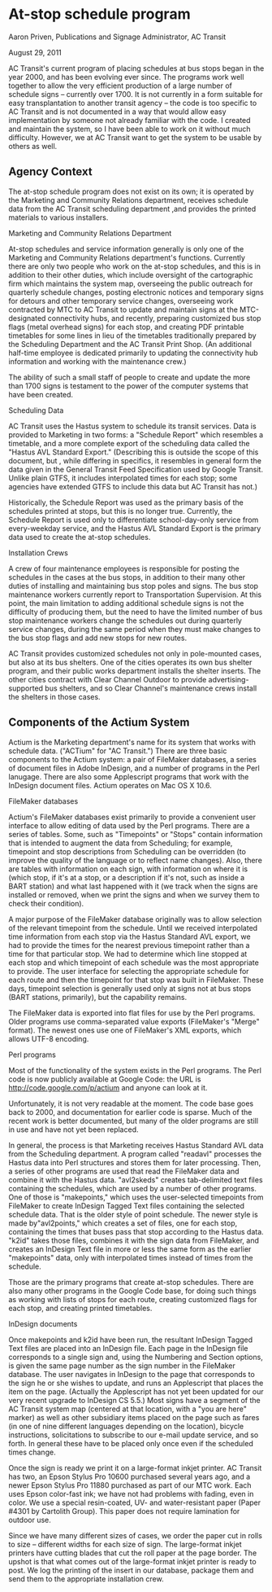 # At-stop schedule program #

Aaron Priven, Publications and Signage Administrator, AC Transit

August 29, 2011

AC Transit's current program of placing schedules at bus stops began in the year 2000, and has been evolving ever since.  The programs work well together to allow the very efficient production of a large number of schedule signs – currently over 1700. It is not currently in a form suitable for easy transplantation to another transit agency – the code is too specific to AC Transit and is not documented in a way that would allow easy implementation by someone not already familiar with the code. I created and maintain the system, so I have been able to work on it without much difficulty. However, we at AC Transit want to get the system to be usable by others as well.

## Agency Context ##

The at-stop schedule program does not exist on its own; it is operated by the Marketing and Community Relations department, receives schedule data from the AC Transit scheduling department ,and provides the printed materials to various installers.

Marketing and Community Relations Department

At-stop schedules and service information generally is only one of the Marketing  and Community Relations department's functions. Currently there are only two people who work on the at-stop schedules, and this is in addition to their other duties, which include oversight of the cartographic firm which maintains the system map, overseeing the public outreach for quarterly schedule changes, posting electronic notices and temporary signs for detours and other temporary service changes, overseeing work contracted by MTC to AC Transit to update and maintain signs at the MTC-designated connectivity hubs, and recently, preparing customized bus stop flags (metal overhead signs) for each stop, and creating PDF printable timetables for some lines in lieu of the timetables traditionally prepared by the Scheduling Department and the AC Transit Print Shop. (An additional half-time employee is dedicated primarily to updating the connectivity hub information and  working with the maintenance crew.)

The ability of such a small staff of people  to create and update the more than 1700 signs is testament to the power of the computer systems that have been created.

Scheduling Data

AC Transit uses the Hastus system to schedule its transit services. Data is provided to Marketing in two forms: a "Schedule Report" which  resembles a timetable, and a more complete export of the scheduling data called the "Hastus AVL Standard Export." (Describing this is outside the scope of this document, but , while differing in specifics, it resembles in general form the data given in the General Transit Feed Specification used by Google Transit. Unlike plain GTFS, it includes interpolated times for each stop; some agencies have extended GTFS to include this data but AC Transit has not.)

Historically, the Schedule Report was used as the primary basis of the schedules printed at stops, but this is no longer true. Currently, the Schedule Report is used only to differentiate school-day-only service from every-weekday service, and the Hastus AVL Standard Export is the primary data used to create the at-stop schedules.

Installation Crews

A crew of four maintenance employees is responsible for posting the schedules in the cases at the bus stops, in addition to their many other duties of installing and maintaining bus stop poles and signs. The bus stop maintenance workers currently report to Transportation Supervision. At this point, the main limitation to adding additional schedule signs is not the difficulty of producing them, but the need to have the limited number of bus stop maintenance workers change the schedules out during quarterly service changes, during the same period when they must make changes to the bus stop flags and add new stops for new routes.

AC Transit provides customized schedules not only in pole-mounted cases, but also at its bus shelters. One of the cities operates its own bus shelter program, and their public works department installs the shelter inserts. The other cities contract with Clear Channel Outdoor to provide advertising-supported bus shelters, and so Clear Channel's maintenance crews install the shelters in those cases.

## Components of the Actium System ##

Actium is the Marketing department's name for its system that works with schedule data. ("ACTium" for "AC Transit.") There are three basic components to the Actium system: a pair of FileMaker databases, a series of document files in Adobe InDesign, and a number of programs in the Perl lanugage. There are also some Applescript programs that work with the InDesign document files. Actium operates on Mac OS X 10.6.

FileMaker databases

Actium's FileMaker databases exist primarily to provide a convenient user interface to allow editing of data used by the Perl programs. There are a series of tables. Some, such as "Timepoints" or "Stops" contain information that is intended to augment the data from Scheduling; for example, timepoint and stop descriptions from Scheduling can be overridden (to improve the quality of the language or to reflect name changes). Also, there are tables with information on each sign, with information on where it is (which stop, if it's  at a stop, or a description if it's not, such as inside a BART station) and what last happened with it (we track when the signs are installed or removed, when we print the signs and when we survey them to check their condition).

A major purpose of the FileMaker database originally was to allow selection of the relevant timepoint from the schedule. Until we received interpolated time information from each stop via the Hastus Standard AVL export, we had to provide the times for the nearest previous timepoint rather than a time for that particular stop. We had to determine which line stopped at each stop and which timepoint of each schedule was the most appropriate to provide. The user interface for selecting the appropriate schedule for each route and then the timepoint for that stop was built in FileMaker. These days, timepoint selection is generally used only at signs not at bus stops (BART stations, primarily), but the capability remains.

The FileMaker data is exported into flat files for use by the Perl programs. Older programs use comma-separated value exports (FileMaker's "Merge" format). The newest ones use one of FileMaker's XML exports, which allows UTF-8 encoding.

Perl programs

Most of the functionality of the system exists in the Perl programs. The Perl code is now publicly available at Google Code: the URL is http://code.google.com/p/actium and anyone can look at it.

Unfortunately, it is not very readable at the moment. The code base goes back to 2000, and documentation for earlier code is sparse. Much of the recent work is better documented, but many of the older programs are still in use and have not yet been replaced.

In general, the process is that Marketing receives Hastus Standard AVL data from the Scheduling department. A program called "readavl" processes the Hastus data into Perl structures and stores them for later processing. Then, a series of other programs are used that read the FileMaker data and combine it with the Hastus data. "avl2skeds" creates tab-delimited text files containing the schedules, which are used by a number of other programs. One of those is  "makepoints," which uses the user-selected timepoints from FileMaker to create InDesign Tagged Text files containing the selected schedule data. That is the older style of point schedule. The newer style is made by"avl2points," which creates  a set of files, one for each stop, containing the times that buses pass that stop according to the Hastus data. "k2id" takes those files, combines it with the sign data from FileMaker, and creates an InDesign Text file in more or less the same form as the earlier "makepoints" data, only with interpolated times instead of times from the schedule.

Those are the primary programs that create at-stop schedules. There are also many other programs in the Google Code base, for doing such things as working with lists of stops for each route, creating customized flags for each stop, and creating printed timetables.

InDesign documents

Once makepoints and k2id have been run, the resultant InDesign Tagged Text files are placed into an InDesign file. Each page in the InDesign file corresponds to a single sign and, using the Numbering and Section options, is given the same page number as the sign number in the FileMaker database. The user navigates in InDesign to the page that corresponds to the sign he or she wishes to update, and runs an Applescript that places the item on the page. (Actually the Applescript has not yet been updated for our very recent upgrade to InDesign CS 5.5.) Most signs have a segment of the AC Transit system map (centered at that location, with a "you are here" marker) as well as other subsidiary items placed on the page such as fares (in one of nine different languages depending on the location), bicycle instructions, solicitations to subscribe to our e-mail update service, and so forth.  In general these have to be placed only once even if the scheduled times change.

Once the sign is ready we print it on a large-format inkjet printer. AC Transit has two, an Epson Stylus Pro 10600 purchased several years ago, and a newer Epson Stylus Pro 11880 purchased as part of our MTC work. Each uses Epson color-fast ink; we have not had problems with fading, even in color. We use a special resin-coated, UV- and water-resistant paper (Paper #4301 by Cartolith Group). This paper does not require lamination for outdoor use.

Since we have many different sizes of cases, we order the paper cut in rolls to size – different widths for each size of sign. The large-format inkjet printers have cutting blades that cut the roll paper at the page border. The upshot is that what comes out of the large-format inkjet printer is ready to post. We log the printing of the insert in our database, package them and send them to the appropriate installation crew.
